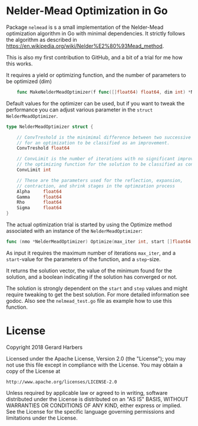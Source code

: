 # Nelder-Mead Optimization in Go 

Package `nelmead` is s a small implementation of the Nelder-Mead optimization
algorithm in Go with minimal dependencies. It strictly follows the algorithm as
described in  https://en.wikipedia.org/wiki/Nelder%E2%80%93Mead_method. 

This is also my first contribution to GitHub, and a bit of a trial for me how
this works.

It requires a yield or optimizing function, and the number of parameters to be
optimized (dim)

```go
	func MakeNelderMeadOptimizer(f func([]float64) float64, dim int) *NelderMeadOptimizer 
```

Default values for the optimizer can be used, but if you want to tweak the
performance you can adjust various parameter in the `struct
NelderMeadOptimizer`.

```go
type NelderMeadOptimizer struct {

    // ConvTreshold is the minimimal difference between two successive trials
    // for an optimization to be classified as an improvement.
    ConvTreshold float64

    // ConvLimit is the number of iterations with no significant improvement in
    // the optimizing function for the solution to be classified as converged.
    ConvLimit int

	// These are the parameters used for the reflection, expansion,
	// contraction, and shrink stages in the optimzation process
    Alpha     float64
    Gamma     float64
    Rho       float64
    Sigma     float64
}
```

The actual optimization trial is started by using the Optimize method
associated with an instance of the `NelderMeadOptimizer`:
```go
func (nmo *NelderMeadOptimizer) Optimize(max_iter int, start []float64, step float64) ([]float64, float64, bool) 
```
As input it requires the maximum number of iterations `max_iter`, and
a `start`-value for the parameters of the function, and a `step`-size. 

It returns  the solution vector, the value of the minimum found for the
solution, and a boolean indicating if the solution has converged or not.

The solution is strongly dependent on the `start` and `step` values and might
require tweaking to get the best solution. For more detailed information see
godoc. Also see the `nelmead_test.go` file as example how to use this function.

# License

Copyright 2018 Gerard Harbers

Licensed under the Apache License, Version 2.0 (the "License"); you may not use
this file except in compliance with the License. You may obtain a copy of the
License at

	http://www.apache.org/licenses/LICENSE-2.0

Unless required by applicable law or agreed to in writing, software distributed
under the License is distributed on an "AS IS" BASIS, WITHOUT WARRANTIES OR
CONDITIONS OF ANY KIND, either express or implied. See the License for the
specific language governing permissions and limitations under the License.


